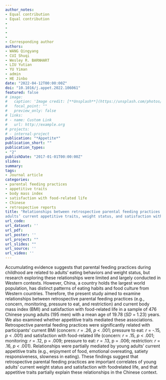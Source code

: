 ```yaml
---
author_notes:
- Equal contribution
- Equal contribution
-
-
-
-
- Corresponding author
authors:
- WANG Qingyang
- CUI Shuqi
- Wesley R. BARNHART
- LIU Yutian
- YU Yiman
- admin
- HE Jinbo
date: "2022-04-12T00:00:00Z"
doi: "10.1016/j.appet.2022.106061"
featured: false
# image:
#   caption: 'Image credit: [**Unsplash**](https://unsplash.com/photos/s9CC2SKySJM)'
#   focal_point: ""
#   preview_only: false
# links:
# - name: Custom Link
#   url: http://example.org
# projects:
# - internal-project
publication: "*Appetite*"
publication_short: ""
publication_types:
- "2"
publishDate: "2017-01-01T00:00:00Z"
slides: 
summary: 
tags:
- Journal article
categories:
- parental feeding practices
- appetitive traits
- body mass index
- satisfaction with food-related life
- Chinese
- retrospective reports
title: "Relationships between retrospective parental feeding practices and Chinese young
adults’ current appetitive traits, weight status, and satisfaction with food-related life"
url_code: 
url_dataset: ''
url_pdf: 
url_poster: ''
url_project: ""
url_slides: ""
url_source: ''
url_video: ''
---
```

Accumulating evidence suggests that parental feeding practices during childhood are
related to adults’ eating behaviors and weight status, but research exploring these
relationships were limited and largely conducted in Western contexts. However, China,
a country holds the largest world population, has distinct patterns of eating habits and
food culture from Western countries. Therefore, the present study aimed to examine
relationships between retrospective parental feeding practices (e.g., concern,
monitoring, pressure to eat, and restriction) and current body mass index (BMI) and
satisfaction with food-related life in a sample of 476 Chinese young adults (195 men)
with a mean age of 19.78 (*SD* = 1.23) years. We also examined whether appetitive
traits mediated these associations. Retrospective parental feeding practices were
significantly related with participants’ current BMI (concern: *r* = .26, *p* < .001; pressure
to eat: *r* = -.15, *p* < .001) and satisfaction with food-related life (concern: *r* = .15, *p* <
.001; monitoring: *r* = .12, p = .009; pressure to eat: *r* = .13, p = .006; restriction: *r* = .16,
*p* < .001). Relationships were partially mediated by young adults’ current appetitive
traits (e.g., enjoyment of food, emotional overeating, satiety responsiveness, slowness
in eating). These findings suggest that retrospective parental feeding practices are
important correlates of young adults’ current weight status and satisfaction with foodrelated
life, and that appetitive traits partially explain these relationships in the Chinese
context.
